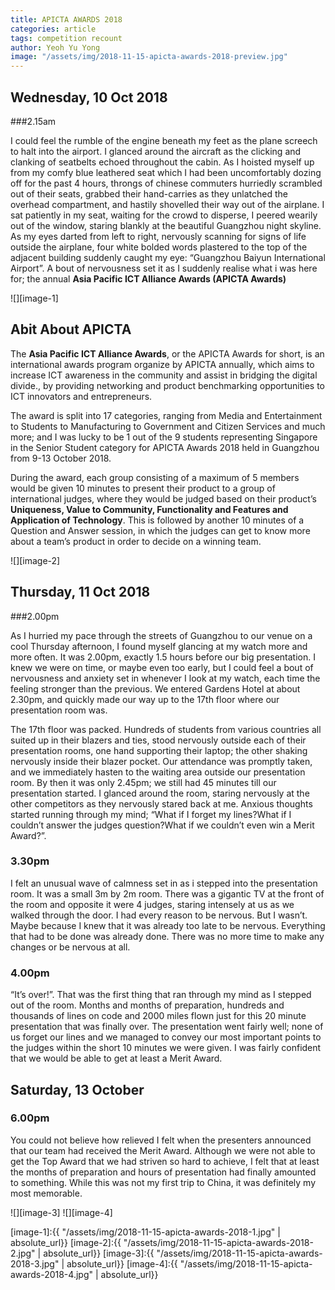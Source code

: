 ```yaml
---
title: APICTA AWARDS 2018
categories: article
tags: competition recount
author: Yeoh Yu Yong
image: "/assets/img/2018-11-15-apicta-awards-2018-preview.jpg"
---
```


## Wednesday, 10 Oct 2018 

###2.15am

I could feel the rumble of the engine beneath my feet as the plane screech to halt into the airport. I glanced around the aircraft as the clicking and clanking of seatbelts echoed throughout the cabin. As I hoisted myself up from my comfy blue leathered seat which I had been uncomfortably dozing off for the past 4 hours, throngs of chinese commuters hurriedly scrambled out of their seats, grabbed their hand-carries as they unlatched the overhead compartment,  and hastily shovelled their way out of the airplane. I sat patiently in my seat, waiting for the crowd to disperse, I peered wearily out of the window, staring blankly at the beautiful Guangzhou night skyline. As my eyes darted from left to right, nervously scanning for signs of life outside the airplane,  four white bolded words plastered to the top of the adjacent building suddenly caught my eye: “Guangzhou Baiyun International Airport”. A bout of nervousness set it as I suddenly realise what i was here for; the annual **Asia Pacific ICT Alliance Awards (APICTA Awards)**

![][image-1]


## Abit About APICTA

The **Asia Pacific ICT Alliance Awards**, or the APICTA Awards for short,  is an international awards program organize by APICTA annually, which aims to increase ICT awareness in the community and assist in bridging the digital divide., by providing networking and product benchmarking opportunities to ICT innovators and entrepreneurs. 

The award is split into 17 categories, ranging from Media and Entertainment to Students to Manufacturing  to Government and Citizen Services and much more; and I was lucky to be 1 out of the 9 students representing Singapore in the Senior Student category for APICTA Awards 2018 held in Guangzhou from 9-13 October 2018. 

During the award, each group consisting of a maximum of 5 members would be given 10 minutes to present their product to a group of international judges, where they would be judged based on their product’s **Uniqueness, Value to Community, Functionality and Features and Application of Technology**. This is followed by another 10 minutes of a Question and Answer session, in which the judges can get to know more about a team’s product in order to decide on a winning team.

![][image-2]


## Thursday, 11 Oct 2018 

###2.00pm

As I hurried my pace through the streets of Guangzhou to our venue on a cool Thursday afternoon, I found myself glancing at my watch more and more often. It was 2.00pm, exactly 1.5 hours before our big presentation. I knew we were on time, or maybe even too early, but I could feel a bout of nervousness and anxiety set in whenever I look at my watch, each time the feeling stronger than the previous. We entered Gardens Hotel at about 2.30pm, and quickly made our way up to the 17th floor where our presentation room was. 

The 17th floor was packed. Hundreds of students from various countries all suited up in their blazers and ties, stood nervously outside each of their presentation rooms, one hand supporting their laptop; the other shaking nervously inside their blazer pocket. Our attendance was promptly taken, and we immediately hasten to the waiting area outside our presentation room. By then it was only 2.45pm; we still had 45 minutes till our presentation started. I glanced around the room, staring nervously at the other competitors as they nervously stared back at me. Anxious thoughts started running through my mind; “What if I forget my lines?What if I couldn’t answer the judges question?What if we couldn’t even win a Merit Award?”.

### 3.30pm 

I felt an unusual wave of calmness set in as i stepped into the presentation room. It was a small 3m by 2m room. There was a gigantic TV at the front of the room and opposite it were 4 judges, staring intensely at us as we walked through the door. I had every reason to be nervous. But I wasn’t. Maybe because I knew that it was already too late to be nervous. Everything that had to be done was already done. There was no more time to make any changes or be nervous at all. 

### 4.00pm

“It’s over!”. That was the first thing that ran through my mind as I stepped out of the room. Months and months of preparation, hundreds and thousands  of lines on code and 2000 miles flown just for this 20 minute presentation that was finally over. The presentation went fairly well; none of us forget our lines and we managed to convey our most important points to the judges within the short 10 minutes we were given. I was fairly confident that we would be able to get at least a Merit Award.


## Saturday, 13 October

### 6.00pm

You could not believe how relieved I felt when the presenters announced that our team had received the Merit Award. Although we were not able to get the Top Award that we had striven so hard to achieve, I felt that at least the months of preparation and hours of presentation had finally amounted to something. While this was not my first trip to China, it was definitely my most memorable. 

![][image-3]
![][image-4]



[image-1]:{{ "/assets/img/2018-11-15-apicta-awards-2018-1.jpg" | absolute_url}}
[image-2]:{{ "/assets/img/2018-11-15-apicta-awards-2018-2.jpg" | absolute_url}}
[image-3]:{{ "/assets/img/2018-11-15-apicta-awards-2018-3.jpg" | absolute_url}}
[image-4]:{{ "/assets/img/2018-11-15-apicta-awards-2018-4.jpg" | absolute_url}}
